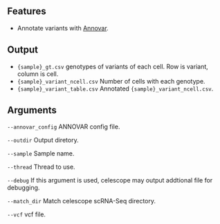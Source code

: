 ## Features
- Annotate variants with [Annovar](https://annovar.openbioinformatics.org/en/latest/).

## Output
- `{sample}_gt.csv` genotypes of variants of each cell. Row is variant, column is cell.
- `{sample}_variant_ncell.csv` Number of cells with each genotype.
- `{sample}_variant_table.csv` Annotated `{sample}_variant_ncell.csv`.
## Arguments
`--annovar_config` ANNOVAR config file.

`--outdir` Output diretory.

`--sample` Sample name.

`--thread` Thread to use.

`--debug` If this argument is used, celescope may output addtional file for debugging.

`--match_dir` Match celescope scRNA-Seq directory.

`--vcf` vcf file.


